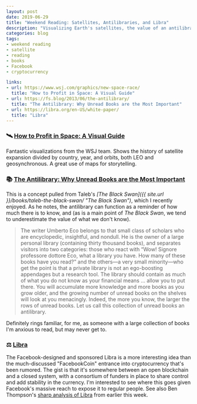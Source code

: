 ```yaml
---
layout: post
date: 2019-06-29
title: "Weekend Reading: Satellites, Antilibraries, and Libra"
description: "Visualizing Earth's satellites, the value of an antilibrary, and Facebook's Libra."
categories: blog
tags:
- weekend reading
- satellite
- reading
- books
- Facebook
- cryptocurrency

links:
- url: https://www.wsj.com/graphics/new-space-race/
  title: "How to Profit in Space: A Visual Guide"
- url: https://fs.blog/2013/06/the-antilibrary/
  title: "The Antilibrary: Why Unread Books are the Most Important"
- url: https://libra.org/en-US/white-paper/
  title: "Libra"
---
```


### 🛰 [How to Profit in Space: A Visual Guide](https://www.wsj.com/graphics/new-space-race/ "How to Profit in Space: A Visual Guide")

Fantastic visualizations from the WSJ team. Shows the history of satellite expansion divided by country, year, and orbits, both LEO and geosynchronous. A great use of maps for storytelling.

### 📚 [The Antilibrary: Why Unread Books are the Most Important](https://fs.blog/2013/06/the-antilibrary/ "The Antilibrary: Why Unread Books are the Most Important")

This is a concept pulled from Taleb's *[The Black Swan]({{ site.url }}/books/taleb-the-black-swan/ "The Black Swan")*, which I recently enjoyed. As he notes, the antilibrary can function as a reminder of how much there is to know, and (as is a main point of *The Black Swan*, we tend to underestimate the value of what we don't know).

> The writer Umberto Eco belongs to that small class of scholars who are encyclopedic, insightful, and nondull. He is the owner of a large personal library (containing thirty thousand books), and separates visitors into two categories: those who react with “Wow! Signore professore dottore Eco, what a library you have. How many of these books have you read?” and the others—a very small minority—who get the point is that a private library is not an ego-boosting appendages but a research tool. The library should contain as much of what you do not know as your financial means … allow you to put there. You will accumulate more knowledge and more books as you grow older, and the growing number of unread books on the shelves will look at you menacingly. Indeed, the more you know, the larger the rows of unread books. Let us call this collection of unread books an antilibrary.

Definitely rings familiar, for me, as someone with a large collection of books I'm anxious to read, but may never get to.

### ⚖️ [Libra](https://libra.org/en-US/white-paper/ "Libra")

The Facebook-designed and sponsored Libra is a more interesting idea than the much-discussed "FacebookCoin" entrance into cryptocurrency that's been rumored. The gist is that it's somewhere between an open blockchain and a closed system, with a consortium of funders in place to share control and add stability in the currency. I'm interested to see where this goes given Facebook's massive reach to expose it to regular people. See also Ben Thompson's [sharp analysis of Libra](https://stratechery.com/2019/facebook-libra-and-the-long-game/ "Facebook, Libra, and the Long Game") from earlier this week.
